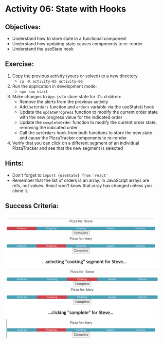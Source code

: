 
# Activity 06: State with Hooks 

## Objectives:

* Understand how to store state in a functional component
* Understand how updating state causes components to re-render
* Understand the useState hook

## Exercise:

1. Copy the previous activity (yours or solved) to a new directory
    * `cp -R activity-05 activity-06`
2. Run the application in development mode:
    * `npm run start`
3. Make changes to `App.js` to store state for it's children:
    * Remove the alerts from the previous activity
    * Add `setOrders` function and `orders` variable via the useState() hook
    * Update the `updateProgress` function to modify the current order state with the new progress value for the indicated order
    * Update the `completeOrder` function to modify the current order state, removing the indicated order
    * Call the `setOrders` hook from both functions to store the new state and cause the PizzaTracker components to re-render 
4. Verify that you can click on a different segment of an individual PizzaTracker and see that the new segment is selected

## Hints:

* Don't forget to `import {useState} from 'react'`
* Remember that the list of orders is an array.  In JavaScript arrays are refs, not values.  React won't know that array has changed unless you clone it.

## Success Criteria:
![success.png](success.png)